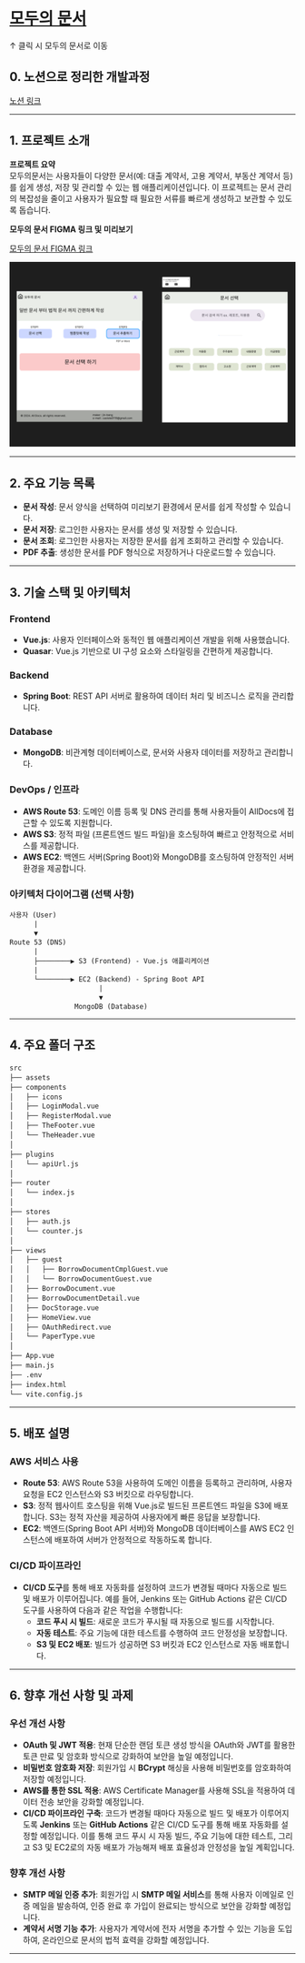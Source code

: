 # [모두의 문서](https://findalldocs.com/)  
↑ 클릭 시 모두의 문서로 이동

## 0. 노션으로 정리한 개발과정
[노션 링크](https://www.notion.so/12e6dba4153c80178c4bc1b24ed07445?pvs=4)

---

## 1. 프로젝트 소개
**프로젝트 요약**  
모두의문서는 사용자들이 다양한 문서(예: 대출 계약서, 고용 계약서, 부동산 계약서 등)를 쉽게 생성, 저장 및 관리할 수 있는 웹 애플리케이션입니다. 이 프로젝트는 문서 관리의 복잡성을 줄이고 사용자가 필요할 때 필요한 서류를 빠르게 생성하고 보관할 수 있도록 돕습니다.

**모두의 문서 FIGMA 링크 및 미리보기**  

[모두의 문서 FIGMA 링크](https://www.figma.com/design/LfSURIapN7wPURtKt3GV6d/%EB%AA%A8%EB%91%90%EC%9D%98%EB%AC%B8%EC%84%9C?node-id=0-1&t=9lQOcW9HK9zy0i0Y-1)

![프로젝트 미리보기](vue-project/src/assets/figma-image.png)

---

## 2. 주요 기능 목록
- **문서 작성**: 문서 양식을 선택하여 미리보기 환경에서 문서를 쉽게 작성할 수 있습니다.
- **문서 저장**: 로그인한 사용자는 문서를 생성 및 저장할 수 있습니다.
- **문서 조회**: 로그인한 사용자는 저장한 문서를 쉽게 조회하고 관리할 수 있습니다.
- **PDF 추출**: 생성한 문서를 PDF 형식으로 저장하거나 다운로드할 수 있습니다.

---

## 3. 기술 스택 및 아키텍처

### Frontend
- **Vue.js**: 사용자 인터페이스와 동적인 웹 애플리케이션 개발을 위해 사용했습니다.
- **Quasar**: Vue.js 기반으로 UI 구성 요소와 스타일링을 간편하게 제공합니다.

### Backend
- **Spring Boot**: REST API 서버로 활용하여 데이터 처리 및 비즈니스 로직을 관리합니다.

### Database
- **MongoDB**: 비관계형 데이터베이스로, 문서와 사용자 데이터를 저장하고 관리합니다.

### DevOps / 인프라
- **AWS Route 53**: 도메인 이름 등록 및 DNS 관리를 통해 사용자들이 AllDocs에 접근할 수 있도록 지원합니다.
- **AWS S3**: 정적 파일 (프론트엔드 빌드 파일)을 호스팅하여 빠르고 안정적으로 서비스를 제공합니다.
- **AWS EC2**: 백엔드 서버(Spring Boot)와 MongoDB를 호스팅하여 안정적인 서버 환경을 제공합니다.

### 아키텍처 다이어그램 (선택 사항)
```plaintext
사용자 (User) 
      |
      ▼
Route 53 (DNS)
      |
      ├────────▶ S3 (Frontend) - Vue.js 애플리케이션
      |
      └────────▶ EC2 (Backend) - Spring Boot API
                      |
                      ▼
                MongoDB (Database)
```

---

## 4. 주요 폴더 구조
```bash
src
├── assets
├── components
│   ├── icons
│   ├── LoginModal.vue
│   ├── RegisterModal.vue
│   ├── TheFooter.vue
│   └── TheHeader.vue
│
├── plugins
│   └── apiUrl.js
│
├── router
│   └── index.js
│
├── stores
│   ├── auth.js
│   └── counter.js
│
├── views
│   ├── guest
│   │   ├── BorrowDocumentCmplGuest.vue
│   │   └── BorrowDocumentGuest.vue
│   ├── BorrowDocument.vue
│   ├── BorrowDocumentDetail.vue
│   ├── DocStorage.vue
│   ├── HomeView.vue
│   ├── OAuthRedirect.vue
│   └── PaperType.vue
│
├── App.vue
├── main.js
├── .env
├── index.html
└── vite.config.js

```

---

## 5. 배포 설명

### AWS 서비스 사용
- **Route 53**: AWS Route 53을 사용하여 도메인 이름을 등록하고 관리하며, 사용자 요청을 EC2 인스턴스와 S3 버킷으로 라우팅합니다.
- **S3**: 정적 웹사이트 호스팅을 위해 Vue.js로 빌드된 프론트엔드 파일을 S3에 배포합니다. S3는 정적 자산을 제공하여 사용자에게 빠른 응답을 보장합니다.
- **EC2**: 백엔드(Spring Boot API 서버)와 MongoDB 데이터베이스를 AWS EC2 인스턴스에 배포하여 서버가 안정적으로 작동하도록 합니다. 

### CI/CD 파이프라인
- **CI/CD 도구**를 통해 배포 자동화를 설정하여 코드가 변경될 때마다 자동으로 빌드 및 배포가 이루어집니다. 예를 들어, Jenkins 또는 GitHub Actions 같은 CI/CD 도구를 사용하여 다음과 같은 작업을 수행합니다:
  - **코드 푸시 시 빌드**: 새로운 코드가 푸시될 때 자동으로 빌드를 시작합니다.
  - **자동 테스트**: 주요 기능에 대한 테스트를 수행하여 코드 안정성을 보장합니다.
  - **S3 및 EC2 배포**: 빌드가 성공하면 S3 버킷과 EC2 인스턴스로 자동 배포합니다.

---

## 6. 향후 개선 사항 및 과제

### 우선 개선 사항
- **OAuth 및 JWT 적용**: 현재 단순한 랜덤 토큰 생성 방식을 OAuth와 JWT를 활용한 토큰 만료 및 암호화 방식으로 강화하여 보안을 높일 예정입니다.
- **비밀번호 암호화 저장**: 회원가입 시 **BCrypt** 해싱을 사용해 비밀번호를 암호화하여 저장할 예정입니다.
- **AWS를 통한 SSL 적용**: AWS Certificate Manager를 사용해 SSL을 적용하여 데이터 전송 보안을 강화할 예정입니다.
- **CI/CD 파이프라인 구축**: 코드가 변경될 때마다 자동으로 빌드 및 배포가 이루어지도록 **Jenkins** 또는 **GitHub Actions** 같은 CI/CD 도구를 통해 배포 자동화를 설정할 예정입니다. 이를 통해 코드 푸시 시 자동 빌드, 주요 기능에 대한 테스트, 그리고 S3 및 EC2로의 자동 배포가 가능해져 배포 효율성과 안정성을 높일 계획입니다.


### 향후 개선 사항
- **SMTP 메일 인증 추가**: 회원가입 시 **SMTP 메일 서비스**를 통해 사용자 이메일로 인증 메일을 발송하여, 인증 완료 후 가입이 완료되는 방식으로 보안을 강화할 예정입니다.
- **계약서 서명 기능 추가**: 사용자가 계약서에 전자 서명을 추가할 수 있는 기능을 도입하여, 온라인으로 문서의 법적 효력을 강화할 예정입니다.

---
